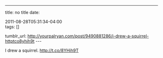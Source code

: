 ---
title: no title
date:

 2011-08-28T05:31:34-04:00  
tags:  []

tumblr_url:
http://yourpalryan.com/post/9490881286/i-drew-a-squirrel-httptco8yhih9t
\-\--

I drew a squirrel. <http://t.co/8YHih9T>

